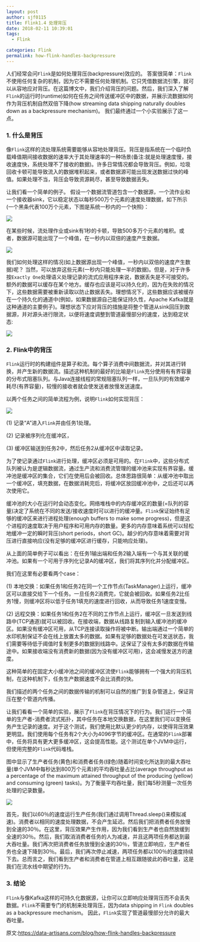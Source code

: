```yaml
---
layout: post
author: sjf0115
title: Flink1.4 处理背压
date: 2018-02-11 10:39:01
tags:
  - Flink

categories: Flink
permalink: how-flink-handles-backpressure
---
```


人们经常会问`Flink`是如何处理背压(backpressure)效应的。 答案很简单：`Flink`不使用任何复杂的机制，因为它不需要任何处理机制。它只凭借数据流引擎，就可以从容地应对背压。在这篇博文中，我们介绍背压的问题。然后，我们深入了解`Flink`的运行时(runtime)如何在任务之间传送缓冲区中的数据，并展示流数据如何作为背压机制自然双倍下降(how streaming data shipping naturally doubles down as a backpressure mechanism)。 我们最终通过一个小实验展示了这一点。

### 1. 什么是背压

像`Flink`这样的流处理系统需要能够从容地处理背压。背压是指系统在一个临时负载峰值期间接收数据的速率大于其处理速率的一种场景(备注:就是处理速度慢，接收速度快，系统处理不了接收的数据)。许多日常情况都会导致背压。例如，垃圾回收卡顿可能导致流入的数据堆积起来，或者数据源可能出现发送数据过快的峰值。如果处理不当，背压会导致资源耗尽，甚至导致数据丢失。

让我们看一个简单的例子。 假设一个数据流管道包含一个数据源，一个流作业和一个接收器sink，它以稳定状态以每秒500万个元素的速度处理数据，如下所示(一个黑条代表100万个元素，下图是系统一秒内的一个快照)：

![](https://github.com/sjf0115/PubLearnNotes/blob/master/image/Flink/how-flink-handles-backpressure-1.png?raw=true)

在某些时候，流处理作业或sink有1秒的卡顿，导致500多万个元素的堆积。或者，数据源可能出现了一个峰值，在一秒内以双倍的速度产生数据。

![](https://github.com/sjf0115/PubLearnNotes/blob/master/image/Flink/how-flink-handles-backpressure-2.png?raw=true)

我们如何处理这样的情况(如上数据源出现一个峰值，一秒内以双倍的速度产生数据)呢？ 当然，可以放弃这些元素(一秒内只能处理一半的数据)。但是，对于许多按`Exactly One`处理语义处理记录的流式应用程序来说，数据丢失是不可接受的。额外的数据可以缓存在某个地方。缓存也应该是可以持久化的，因为在失败的情况下，这些数据需要被重新读取以防止数据丢失。理想情况下，这些数据应该被缓存在一个持久化的通道中(例如，如果数据源自己能保证持久性，Apache Kafka就是这种通道的主要例子)。理想状态下应对背压的措施是将整个管道从sink回压到数据源，并对源头进行限流，以便将速度调整到管道最慢部分的速度，达到稳定状态:

![](https://github.com/sjf0115/PubLearnNotes/blob/master/image/Flink/how-flink-handles-backpressure-3.png?raw=true)

### 2. Flink中的背压

`Flink`运行时的构建组件是算子和流。每个算子消费中间数据流，并对其进行转换，并产生新的数据流。描述这种机制的最好的比喻是`Flink`充分使用有有界容量的分布式阻塞队列。与Java连接线程的常规阻塞队列一样，一旦队列的有效缓冲耗尽(有界容量)，较慢的接收者就会使发送者放慢发送速度。

以两个任务之间的简单流程为例，说明`Flink`如何实现背压：

![](https://github.com/sjf0115/PubLearnNotes/blob/master/image/Flink/how-flink-handles-backpressure-4.png?raw=true)

(1) 记录“A”进入`Flink`并由任务1处理。

(2) 记录被序列化在缓冲区，

(3) 缓冲区输送到任务2中，然后任务2从缓冲区中读取记录。

为了使记录通过`Flink`进行处理，缓冲区必须是可用的。在`Flink`中，这些分布式队列被认为是逻辑数据流，通过生产流和消费流管理的缓冲池来实现有界容量。缓冲池是缓冲区的集合，它们在使用后会被回收。总体思路很简单：从缓冲池中取出一个缓冲区，填充数据，在数据消耗完后，将缓冲区放回缓冲池中，之后还可以再次使用它。

缓冲池的大小在运行时会动态变化。网络堆栈中的内存缓冲区的数量(=队列的容量)决定了系统在不同的发送/接收速度时可以进行的缓冲量。`Flink`保证始终有足够的缓冲区来进行进程处理(enough buffers to make some progress)，但是这个进程的速度取决于用户程序和可用内存的数量。更多的内存意味着系统可以轻松地缓冲一定的瞬时背压(short periods，short GC)。越少的内存意味着需要对背压进行直接响应(没有足够的缓冲区进行缓存，只能响应处理)。

从上面的简单例子可以看出：在任务1输出端和任务2输入端有一个与其关联的缓冲池。如果有一个可用于序列化记录A的缓冲区，我们将其序列化并分配缓冲区。

我们在这里有必要看两个case：

(1) 本地交换：如果任务1和任务2在同一个工作节点(TaskManager)上运行，缓冲区可以直接交给下一个任务。一旦任务2消费完，它就会被回收。如果任务2比任务1慢，则缓冲区将以低于任务1填充的速度进行回收，从而导致任务1速度变慢。

(2) 远程交换：如果任务1和任务2在不同的工作节点上运行，缓冲区一旦发送到线路中(TCP通道)就可以被回收。在接收端，数据从线路复制到输入缓冲池的缓冲区。如果没有缓冲区可用，从TCP连接读取操作将被中断。输出端通过一个简单的水印机制保证不会在线上放置太多的数据。如果有足够的数据处在可发送状态，我们需要等待低于阈值时复制更多的数据到线路中。这保证了没有太多的数据在传输途中。如果接收端没有消费新的数据(因为没有缓冲区可用)，这会减慢发送方的速度。

这种简单的在固定大小缓冲池之间的缓冲区流使`Flink`能够拥有一个强大的背压机制，在这种机制下，任务生产数据速度不会比消费的快。

我们描述的两个任务之间的数据传输的机制可以自然的推广到复杂管道上，保证背压在整个管道内传播。

让我们看看一个简单的实验，展示了`Flink`在背压情况下的行为。我们运行一个简单的生产者-消费者流式拓扑，其中任务在本地交换数据，在这里我们可以变换任务产生记录的速度。对于这个测试，我们使用比默认更少的内存，以使得背压效果更明显。我们使用每个任务有2个大小为4096字节的缓冲区。在通常的`Flink`部署中，任务将具有更大更多缓冲区，这会提高性能。这个测试在单个JVM中运行，但使用完整的`Flink`代码堆栈。

图中显示了生产者任务(黄色)和消费者任务(绿色)随着时间变化所达到的最大吞吐量(单个JVM中每秒达到800万个元素)的平均吞吐量占比(average throughput as a percentage of the maximum attained throughput  of the producing (yellow) and consuming (green) tasks)。为了衡量平均吞吐量，我们每5秒测量一次任务处理的记录数量。

![](https://github.com/sjf0115/PubLearnNotes/blob/master/image/Flink/how-flink-handles-backpressure-5.png?raw=true)

首先，我们以60％的速度运行生产任务(我们通过调用Thread.sleep()来模拟减速)。消费者以相同的速度处理数据，不会产生延迟。然后我们把消费者任务放慢到全速的30％。在这里，背压效果产生作用，因为我们看到生产者也自然放缓到全速的30％。然后，我们取消消费者任务的人为减速，并且这两项任务都达到最大吞吐量。我们再次把消费者任务放慢到全速的30％，管道立即响应，生产者任务也全速下降到30％。最后，我们再次停止减速，两项任务都以100％的速度持续下去。总而言之，我们看到生产者和消费者在管道上相互跟随彼此的吞吐量，这是我们在流水线中期望的行为。


### 3. 结论

`Flink`与像Kafka这样的可持久化数据源，让你可以立即响应处理背压而不会丢失数据。`Flink`不需要专门的机制来处理背压，因为data shipping in `Flink` doubles as a backpressure mechanism。 因此，`Flink`实现了管道最慢部分允许的最大吞吐量。


原文:https://data-artisans.com/blog/how-flink-handles-backpressure
